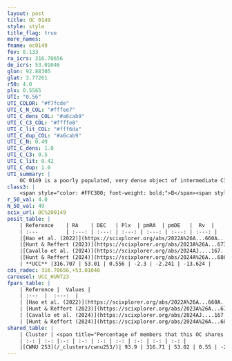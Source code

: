 ```yaml
---
layout: post
title: OC 0149
style: style
title_flag: true
more_names: 
fname: oc0149
fov: 0.133
ra_icrs: 316.70656
de_icrs: 53.01046
glon: 92.88305
glat: 3.77261
r50: 4.0
plx: 0.5565
UTI: "0.56"
UTI_COLOR: "#f7fcde"
UTI_C_N_COL: "#fffee7"
UTI_C_dens_COL: "#a6cab9"
UTI_C_C3_COL: "#ffffe8"
UTI_C_lit_COL: "#fff6da"
UTI_C_dup_COL: "#a6cab9"
UTI_C_N: 0.49
UTI_C_dens: 1.0
UTI_C_C3: 0.5
UTI_C_lit: 0.42
UTI_C_dup: 1.0
UTI_summary: |
    OC 0149 is a poorly populated, very dense object of intermediate C3 quality. It was recently reported in the literature. This object shares a large percentage of members with a later reported entry.
class3: |
    <span style="color: #FFC300; font-weight: bold;">B</span><span style="color: #FFC300; font-weight: bold;">B</span>
r_50_val: 4.0
N_50_val: 49
scix_url: OC%200149
posit_table: |
    | Reference    | RA    | DEC   | Plx  | pmRA  | pmDE   |  Rv  |
    | :---         | :---: | :---: | :---: | :---: | :---: | :---: |
    |[Hao et al. (2022)](https://scixplorer.org/abs/2022A%26A...660A...4H) | 316.722 | 53.012 | 0.56 | -2.275 | -2.235 | -- |
    |[Hunt & Reffert (2023)](https://scixplorer.org/abs/2023A%26A...673A.114H) | 316.716 | 53.021 | 0.549 | -2.297 | -2.213 | -13.603 |
    |[Cavallo et al. (2024)](https://scixplorer.org/abs/2024AJ....167...12C) | 316.717 | 53.015 | 0.553 | -- | -- | -- |
    |[Hunt & Reffert (2024)](https://scixplorer.org/abs/2024A%26A...686A..42H) | 316.716 | 53.021 | 0.549 | -2.297 | -2.213 | -13.603 |
    | **UCC** |316.707 | 53.01 | 0.556 | -2.3 | -2.241 | -13.624 | 
cds_radec: 316.70656,+53.01046
carousel: UCC_HUNT23
fpars_table: |
    | Reference |  Values |
    | :---  |  :---:  |
    | [Hao et al. (2022)](https://scixplorer.org/abs/2022A%26A...660A...4H) | `AG=2.54, age=6.0, Z=0.016` |
    | [Hunt & Reffert (2023)](https://scixplorer.org/abs/2023A%26A...673A.114H) | `AV50=4.104, diffAV50=2.832, MOD50=11.138, logAge50=7.809` |
    | [Cavallo et al. (2024)](https://scixplorer.org/abs/2024AJ....167...12C) | `AV50=4.19, dMod50=12.05, logAge50=7.36, [Fe/H]50=0.58` |
    | [Hunt & Reffert (2024)](https://scixplorer.org/abs/2024A%26A...686A..42H) | `MassJ=506.239` |
shared_table: |
    | Cluster | <span title="Percentage of members that this OC shares with the ones listed">%</span>   | RA   | DEC   | Plx   | pmRA  | pmDE  | Rv | UTI |
    | :-: | :-: |:-: | :-: | :-: | :-: | :-: | :-: | :-: |
    |[CWNU 253](/_clusters/cwnu253/)| 93.9 | 316.71 | 53.02 | 0.55 | -2.31 | -2.23 | -13.62 |0.09 |
---
```

